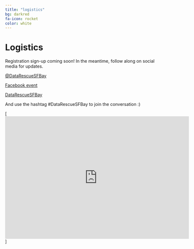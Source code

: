 ```yaml
---
title: "logistics"
bg: darkred
fa-icon: rocket  
color: white  
---
```


# Logistics

Registration sign-up coming soon! In the meantime, follow along on social media for updates. 

[<i class="fa fa-twitter"></i> @DataRescueSFBay](https://twitter.com/DataRescueSFBay)

[<i class="fa fa-facebook"></i> Facebook event](https://www.facebook.com/events/1297000053703853/)

[<i class="fa fa-github"></i> DataRescueSFBay](https://github.com/DataRescueSFBay)

And use the hashtag #DataRescueSFBay to join the conversation :)

[<iframe src="https://www.google.com/maps/embed?pb=!1m18!1m12!1m3!1d3149.4916843709984!2d-122.26181374954496!3d37.87218261422354!2m3!1f0!2f0!3f0!3m2!1i1024!2i768!4f13.1!3m3!1m2!1s0x80857c24205f9ac1%3A0xf3964e066b8fcfbd!2sBerkeley+Institute+for+Data+Science!5e0!3m2!1sen!2sus!4v1485553676296" width="600" height="400" frameborder="0" style="border:0" allowfullscreen></iframe>]